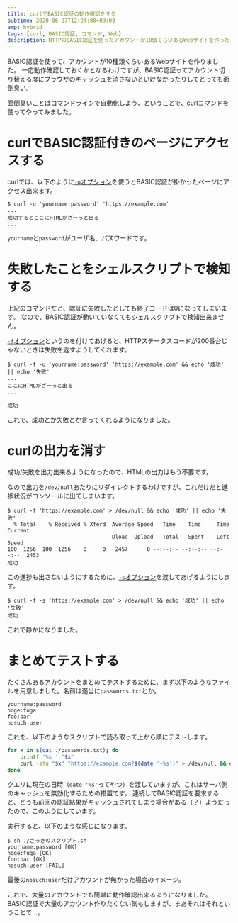 ```yaml
---
title: curlでBASIC認証の動作確認をする
pubtime: 2020-06-27T12:24:00+09:00
amp: hybrid
tags: [curl, BASIC認証, コマンド, Web]
description: HTTPのBASIC認証を使ったアカウントが10個くらいあるWebサイトを作ったのですが、一個一個動作確認するのは面倒臭くて…。それ、curlコマンドで自動化出来ます。
---
```


BASIC認証を使って、アカウントが10種類くらいあるWebサイトを作りました。
一応動作確認しておくかとなるわけですが、BASIC認証ってアカウント切り替える度にブラウザのキャッシュを消さないといけなかったりしてとっても面倒臭い。

面倒臭いことはコマンドラインで自動化しよう、ということで、curlコマンドを使ってやってみました。


# curlでBASIC認証付きのページにアクセスする

curlでは、以下のように[`-u`オプション](https://curl.haxx.se/docs/manpage.html#-u)を使うとBASIC認証が掛かったページにアクセス出来ます。

``` shell
$ curl -u 'yourname:password' 'https://example.com'
...
成功するとここにHTMLがざーっと出る
...
```

`yourname`と`password`がユーザ名、パスワードです。


# 失敗したことをシェルスクリプトで検知する

上記のコマンドだと、認証に失敗したとしても終了コードは0になってしまいます。
なので、BASIC認証が動いていなくてもシェルスクリプトで検知出来ません。

[`-f`オプション](https://curl.haxx.se/docs/manpage.html#-f)というのを付けてあげると、HTTPステータスコードが200番台じゃないときは失敗を返すようしてくれます。

``` shell
$ curl -f -u 'yourname:password' 'https://example.com' && echo '成功' || echo '失敗'
...
ここにHTMLがざーっと出る
...

成功
```

これで、成功とか失敗とか言ってくれるようになりました。


# curlの出力を消す

成功/失敗を出力出来るようになったので、HTMLの出力はもう不要です。

なので出力を`/dev/null`あたりにリダイレクトするわけですが、これだけだと進捗状況がコンソールに出てしまいます。

``` shell
$ curl -f 'https://example.com' > /dev/null && echo '成功' || echo '失敗'
  % Total    % Received % Xferd  Average Speed   Time    Time     Time  Current
                                 Dload  Upload   Total   Spent    Left  Speed
100  1256  100  1256    0     0   2457      0 --:--:-- --:--:-- --:--:--  2453
成功
```

この進捗も出さないようにするために、[`-s`オプション](https://curl.haxx.se/docs/manpage.html#-s)を渡してあげるようにします。

``` shell
$ curl -f -s 'https://example.com' > /dev/null && echo '成功' || echo '失敗'
成功
```

これで静かになりました。


# まとめてテストする

たくさんあるアカウントをまとめてテストするために、まず以下のようなファイルを用意しました。名前は適当に`passwords.txt`とか。

``` shell
yourname:password
hoge:fuga
foo:bar
nosuch:user
```

これを、以下のようなスクリプトで読み取って上から順にテストします。

``` bash
for x in $(cat ./passwords.txt); do
    printf '%s ' "$x"
    curl -sfu "$x" "https://example.com?$(date '+%s')" > /dev/null && echo '[OK]' || echo '[FAIL]'
done
```

クエリに現在の日時（`date '%s'`ってやつ）を渡していますが、これはサーバ側のキャッシュを無効化するための措置です。
連続してBASIC認証を要求すると、どうも前回の認証結果がキャッシュされてしまう場合がある（？）ようだったので、このようにしています。

実行すると、以下のような感じになります。

``` shell
$ sh ./さっきのスクリプト.sh
yourname:password [OK]
hoge:fuga [OK]
foo:bar [OK]
nosuch:user [FAIL]
```

最後の`nosuch:user`だけアカウントが無かった場合のイメージ。

これで、大量のアカウントでも簡単に動作確認出来るようになりました。
BASIC認証で大量のアカウント作りたくない気もしますが、まあそれはそれということで…。
